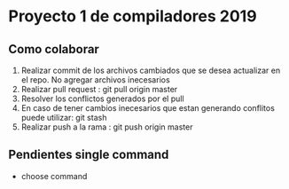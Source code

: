 
<h1>Proyecto 1 de compiladores 2019</h1>

<h2>Como colaborar</h2>
<ol>	
	<li>Realizar commit de los archivos cambiados que se desea actualizar en el repo. No agregar archivos inecesarios</li>
	<li>Realizar pull request : git pull origin master</li>
	<li>Resolver los conflictos generados por el pull</li>
	<li>En caso de tener cambios inecesarios que estan generando conflitos puede utilizar: git stash</li>
	<li>Realizar push a la rama : git push origin master</li>
</ol>


<h2>Pendientes single command</h2>
<ul>
	<li>choose command</li>
</ul>
